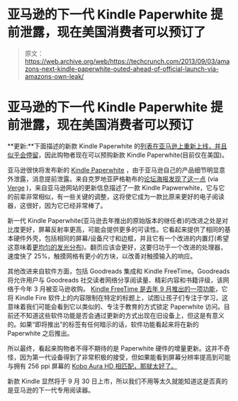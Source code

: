 # 亚马逊的下一代 Kindle Paperwhite 提前泄露，现在美国消费者可以预订了

> 原文：<https://web.archive.org/web/https://techcrunch.com/2013/09/03/amazons-next-kindle-paperwhite-outed-ahead-of-official-launch-via-amazons-own-leak/>

# 亚马逊的下一代 Kindle Paperwhite 提前泄露，现在美国消费者可以预订

**更新:**下面描述的新款 Kindle Paperwhite 的[列表在亚马逊上重新上线，并且似乎会停留](https://web.archive.org/web/20230404080214/http://www.amazon.com/gp/product/B00AWH595M/ref=fs_cl)，因此购物者现在可以预购新款 Kindle Paperwhite(目前仅在美国)。

亚马逊很快将发布新的 [Kindle Paperwhite](https://web.archive.org/web/20230404080214/https://techcrunch.com/2012/10/03/amazon-sells-out-of-new-kindle-paperwhite-shipping-slips-to-4-6-weeks/ "Amazon Sells Out Of New Kindle Paperwhite, Shipping Slips To 4-6 Weeks") ，由于亚马逊自己的产品细节明显意外泄露，消息提前泄露。来自克罗地亚萨格勒布的[论坛海报发现了这一点](https://web.archive.org/web/20230404080214/http://www.forum.hr/showthread.php?p=46588580) (via [Verge](https://web.archive.org/web/20230404080214/http://www.forum.hr/showthread.php?p=46588580) )，来自亚马逊网站的更新信息描述了一款 Kindle Papwerwhite，它与它的前辈非常相似，有一些关键的调整，这将使它成为一款比原来更好的电子阅读器，这很好，因为它已经非常棒了。

新一代 Kindle Paperwhite(亚马逊去年推出的原始版本的继任者)的改进之处是对比度更好，屏幕反射率更高，可能会提供更多的可读性。它看起来提供了相同的基本硬件外壳，包括相同的屏幕/设备尺寸和边框，并且它有一个改进的内置灯(希望这意味着[更均匀的发光分布](https://web.archive.org/web/20230404080214/https://techcrunch.com/2012/10/13/amazon-acknowledges-uneven-lighting-on-the-kindle-paperwhite/ "Amazon Acknowledges Uneven Lighting On The Kindle Paperwhite"))。翻页应该会更好，这要归功于一个改进的处理器，速度快了 25%，触摸网格有更小的方块，以改善对触摸输入的响应。

其他改进来自软件方面，包括 Goodreads 集成和 Kindle FreeTime。Goodreads 将允许用户与 Goodreads 社交读者网络分享阅读量、精彩内容和书籍评级，该网络于今年 3 月被亚马逊收购。 [Kindle FreeTime 是去年 9 月推出的一项功能](https://web.archive.org/web/20230404080214/https://techcrunch.com/2012/09/06/new-kindle-fire-software-multiple-profiles-new-email-custom-facebook-and-skype-apps/)，它将 Kindle Fire 软件上的内容限制在特定的标题上，试图让孩子们专注于学习，这意味着我们可能会看到它以类似的、专注于教育的方式锁定 Paperwhite 访问。目前还不知道这些软件功能是否会通过更新的方式出现在旧设备上，但这是有意义的。如果“即将推出”的标签有任何暗示的话，软件功能看起来将在新的 Paperwhite 之后推出。

所以最终，看起来购物者不得不期待的是 Paperwhite 硬件的增量更新。这并不奇怪，因为第一代设备得到了非常积极的接受，但如果能看到屏幕分辨率提高到可能与拥有 256 ppi 屏幕的 [Kobo Aura HD 相匹配，那就太好了。](https://web.archive.org/web/20230404080214/https://techcrunch.com/2013/04/15/kobo-launches-aura-a-high-res-e-reader-as-it-preps-to-its-own-app-store-for-this-summer/)

新款 Kindle 显然将于 9 月 30 日上市，所以我们不用等太久就能知道这是否真的是亚马逊的下一代专用阅读器。